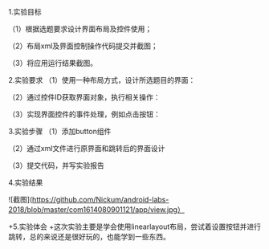 
1.实验目标

（1）根据选题要求设计界面布局及控件使用；

（2）布局xml及界面控制操作代码提交并截图；

（3）将应用运行结果截图。

2.实验要求
（1）使用一种布局方式，设计所选题目的界面：

（2）通过控件ID获取界面对象，执行相关操作：

（3）实现界面控件的事件处理，例如点击按钮：

3.实验步骤
（1）添加button组件

（2）通过xml文件进行原界面和跳转后的界面设计

（3）提交代码，并写实验报告

4.实验结果

![截图](https://github.com/Nickum/android-labs-2018/blob/master/com1614080901121/app/view.jpg）

+5.实验体会
+这次实验主要是学会使用linearlayout布局，尝试着设置按钮并进行跳转，总的来说还是很好玩的，也能学到一些东西。
